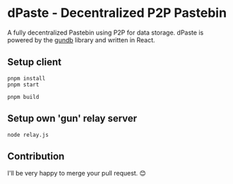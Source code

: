 # dPaste - Decentralized P2P Pastebin

A fully decentralized Pastebin using P2P for data storage.
dPaste is powered by the [gundb](https://gun.eco) library and written in React.

## Setup client

```
pnpm install
pnpm start

pnpm build
```

## Setup own 'gun' relay server

```
node relay.js
```

## Contribution

I'll be very happy to merge your pull request. 😊
